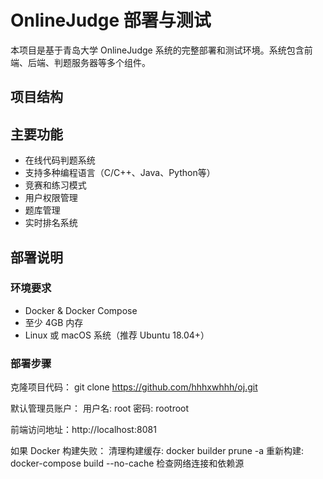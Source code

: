 # OnlineJudge 部署与测试

本项目是基于青岛大学 OnlineJudge 系统的完整部署和测试环境。系统包含前端、后端、判题服务器等多个组件。

## 项目结构

## 主要功能

- 在线代码判题系统
- 支持多种编程语言（C/C++、Java、Python等）
- 竞赛和练习模式
- 用户权限管理
- 题库管理
- 实时排名系统

## 部署说明

### 环境要求

- Docker & Docker Compose
- 至少 4GB 内存
- Linux 或 macOS 系统（推荐 Ubuntu 18.04+）

### 部署步骤
克隆项目代码：
git clone https://github.com/hhhxwhhh/oj.git

默认管理员账户：
用户名: root
密码: rootroot

前端访问地址：http://localhost:8081 


如果 Docker 构建失败：
清理构建缓存: docker builder prune -a
重新构建: docker-compose build --no-cache
检查网络连接和依赖源
